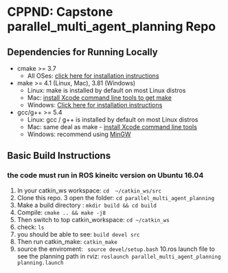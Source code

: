 # CPPND: Capstone parallel_multi_agent_planning Repo

## Dependencies for Running Locally
* cmake >= 3.7
  * All OSes: [click here for installation instructions](https://cmake.org/install/)
* make >= 4.1 (Linux, Mac), 3.81 (Windows)
  * Linux: make is installed by default on most Linux distros
  * Mac: [install Xcode command line tools to get make](https://developer.apple.com/xcode/features/)
  * Windows: [Click here for installation instructions](http://gnuwin32.sourceforge.net/packages/make.htm)
* gcc/g++ >= 5.4
  * Linux: gcc / g++ is installed by default on most Linux distros
  * Mac: same deal as make - [install Xcode command line tools](https://developer.apple.com/xcode/features/)
  * Windows: recommend using [MinGW](http://www.mingw.org/)

## Basic Build Instructions
### the code must run in ROS kineitc version on Ubuntu 16.04
1. In your catkin_ws workspace: `cd  ~/catkin_ws/src`
2. Clone this repo.
3  open the folder: `cd parallel_multi_agent_planning`
4. Make a build directory : `mkdir build && cd build`
4. Compile: `cmake .. && make -j8`
5. Then switch to top catkin_workspace: `cd ~/catkin_ws`
6. check: `ls`
7. you should be able to see: `build devel src`
8. Then run catkin_make: `catkin_make`
9. source the enviroment: ` source devel/setup.bash`
10.ros launch file to see the planning path in rviz: `roslaunch parallel_multi_agent_planning planning.launch`
